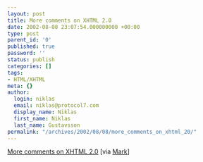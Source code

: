 ```yaml
---
layout: post
title: More comments on XHTML 2.0
date: 2002-08-08 23:07:54.000000000 +00:00
type: post
parent_id: '0'
published: true
password: ''
status: publish
categories: []
tags:
- HTML/XHTML
meta: {}
author:
  login: niklas
  email: niklas@protocol7.com
  display_name: Niklas
  first_name: Niklas
  last_name: Gustavsson
permalink: "/archives/2002/08/08/more_comments_on_xhtml_20/"
---
```

[More comments on XHTML 2.0](http://www.textartisan.com/caveatlector/archive/2002_08.html#e000345) [via [Mark](http://radio.weblogs.com/0105852/2002/08/08.html#a935)]

